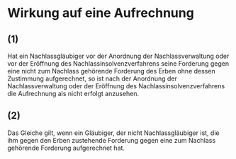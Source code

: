 # Wirkung auf eine Aufrechnung



## (1)

 Hat ein Nachlassgläubiger vor der Anordnung der Nachlassverwaltung oder vor der Eröffnung des Nachlassinsolvenzverfahrens seine Forderung gegen eine nicht zum Nachlass gehörende Forderung des Erben ohne dessen Zustimmung aufgerechnet, so ist nach der Anordnung der Nachlassverwaltung oder der Eröffnung des Nachlassinsolvenzverfahrens die Aufrechnung als nicht erfolgt anzusehen.

## (2)

 Das Gleiche gilt, wenn ein Gläubiger, der nicht Nachlassgläubiger ist, die ihm gegen den Erben zustehende Forderung gegen eine zum Nachlass gehörende Forderung aufgerechnet hat. 

